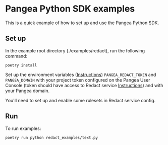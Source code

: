 # Pangea Python SDK examples

This is a quick example of how to set up and use the Pangea Python SDK.

## Set up

In the example root directory (./examples/redact), run the following command:

```
poetry install
```

Set up the environment variables ([Instructions](https://pangea.cloud/docs/getting-started/integrate/#set-environment-variables)) `PANGEA_REDACT_TOKEN` and `PANGEA_DOMAIN` with your project token configured on the Pangea User Console (token should have access to Redact service [Instructions](https://pangea.cloud/docs/getting-started/configure-services/#configure-a-pangea-service)) and with your Pangea domain.

You'll need to set up and enable some rulesets in Redact service config.

## Run

To run examples:
```
poetry run python redact_examples/text.py
```

